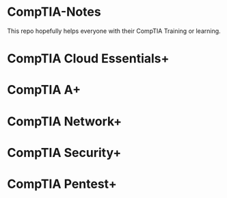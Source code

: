 # CompTIA-Notes
This repo hopefully helps everyone with their CompTIA Training or learning.

# CompTIA Cloud Essentials+

# CompTIA A+

# CompTIA Network+

# CompTIA Security+

# CompTIA Pentest+
